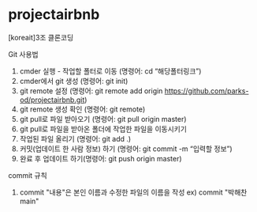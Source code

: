 # projectairbnb
[koreait]3조 클론코딩

Git 사용법

1. cmder 실행 - 작업할  폴터로 이동 (명령어: cd “해당폴터링크”)
2. cmder에서 git 생성 (명령어: git init)
3. git remote 설정 (명령어: git remote add origin https://github.com/parks-od/projectairbnb.git)
4. git remote 생성 확인 (명령어: git remote)
5. git pull로 파일 받아오기 (명령어: git pull origin master)
6. git pull로 파일을 받아온 폴더에 작업한 파일을 이동시키기
7. 작업된 파일 올리기 (명령어: git add .) 
8. 커밋(업데이트 한 사람 정보) 하기 (명령어: git commit -m “입력할 정보”)
9. 완료 후 업데이트 하기(명령어: git push origin master)

commit 규칙
1. commit "내용"은 본인 이름과 수정한 파일의 이름을 작성
ex) commit "박해찬 main"
